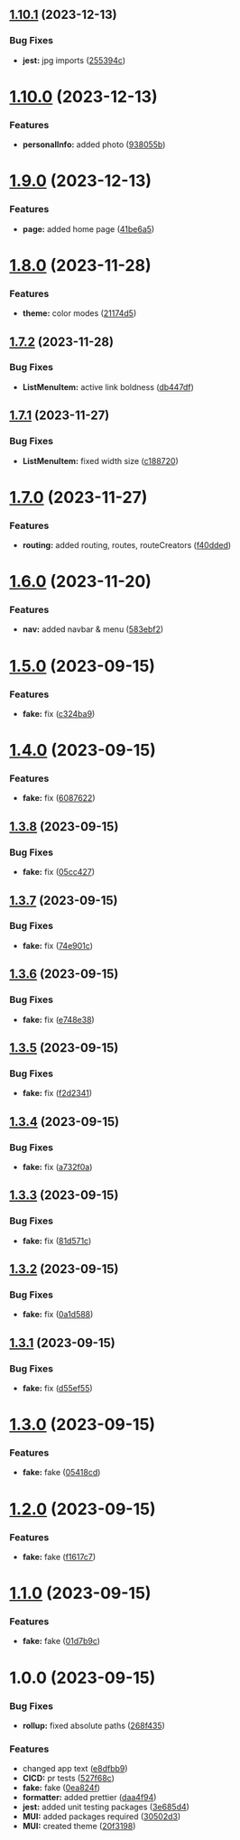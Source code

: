## [1.10.1](https://github.com/AlexKarajohn/AlexKarajohn.github.io/compare/v1.10.0...v1.10.1) (2023-12-13)


### Bug Fixes

* **jest:** jpg imports ([255394c](https://github.com/AlexKarajohn/AlexKarajohn.github.io/commit/255394c9edf7fad06d90bba54ec34cbe63e98331))

# [1.10.0](https://github.com/AlexKarajohn/AlexKarajohn.github.io/compare/v1.9.0...v1.10.0) (2023-12-13)


### Features

* **personalInfo:** added photo ([938055b](https://github.com/AlexKarajohn/AlexKarajohn.github.io/commit/938055b2f23323549ee3bf3e4f43fe2b9ce1c260))

# [1.9.0](https://github.com/AlexKarajohn/AlexKarajohn.github.io/compare/v1.8.0...v1.9.0) (2023-12-13)


### Features

* **page:** added home page ([41be6a5](https://github.com/AlexKarajohn/AlexKarajohn.github.io/commit/41be6a5c09e2a4b07cff2882abfba300a26815ca))

# [1.8.0](https://github.com/AlexKarajohn/AlexKarajohn.github.io/compare/v1.7.2...v1.8.0) (2023-11-28)


### Features

* **theme:** color modes ([21174d5](https://github.com/AlexKarajohn/AlexKarajohn.github.io/commit/21174d57457691f98ac9f408262464e45b9f5285))

## [1.7.2](https://github.com/AlexKarajohn/AlexKarajohn.github.io/compare/v1.7.1...v1.7.2) (2023-11-28)


### Bug Fixes

* **ListMenuItem:** active link boldness ([db447df](https://github.com/AlexKarajohn/AlexKarajohn.github.io/commit/db447dfb82c6d0f91c6b8c5e3c22a659548c128b))

## [1.7.1](https://github.com/AlexKarajohn/AlexKarajohn.github.io/compare/v1.7.0...v1.7.1) (2023-11-27)


### Bug Fixes

* **ListMenuItem:** fixed width size ([c188720](https://github.com/AlexKarajohn/AlexKarajohn.github.io/commit/c1887207707b5b2f51e80925871a506853c96733))

# [1.7.0](https://github.com/AlexKarajohn/AlexKarajohn.github.io/compare/v1.6.0...v1.7.0) (2023-11-27)


### Features

* **routing:** added routing, routes, routeCreators ([f40dded](https://github.com/AlexKarajohn/AlexKarajohn.github.io/commit/f40dded5658796b383f681e53c6538af3fb38e4d))

# [1.6.0](https://github.com/AlexKarajohn/AlexKarajohn.github.io/compare/v1.5.0...v1.6.0) (2023-11-20)


### Features

* **nav:** added navbar & menu ([583ebf2](https://github.com/AlexKarajohn/AlexKarajohn.github.io/commit/583ebf236f933716d898a5238f39349db7ecdbb4))

# [1.5.0](https://github.com/AlexKarajohn/AlexKarajohn.github.io/compare/v1.4.0...v1.5.0) (2023-09-15)


### Features

* **fake:** fix ([c324ba9](https://github.com/AlexKarajohn/AlexKarajohn.github.io/commit/c324ba95eb434ee7981ab5a65269c9361477f20b))

# [1.4.0](https://github.com/AlexKarajohn/AlexKarajohn.github.io/compare/v1.3.8...v1.4.0) (2023-09-15)


### Features

* **fake:** fix ([6087622](https://github.com/AlexKarajohn/AlexKarajohn.github.io/commit/6087622fa916d0d8b0ef4ff435e9281db1e8fbfb))

## [1.3.8](https://github.com/AlexKarajohn/AlexKarajohn.github.io/compare/v1.3.7...v1.3.8) (2023-09-15)


### Bug Fixes

* **fake:** fix ([05cc427](https://github.com/AlexKarajohn/AlexKarajohn.github.io/commit/05cc4278d5ac7205af10f776972468c2566489fb))

## [1.3.7](https://github.com/AlexKarajohn/AlexKarajohn.github.io/compare/v1.3.6...v1.3.7) (2023-09-15)


### Bug Fixes

* **fake:** fix ([74e901c](https://github.com/AlexKarajohn/AlexKarajohn.github.io/commit/74e901c6fcb4706d79644f170aa8b3ae3147c2d1))

## [1.3.6](https://github.com/AlexKarajohn/AlexKarajohn.github.io/compare/v1.3.5...v1.3.6) (2023-09-15)


### Bug Fixes

* **fake:** fix ([e748e38](https://github.com/AlexKarajohn/AlexKarajohn.github.io/commit/e748e38f90d4c481e0754830da0aaf16eb467864))

## [1.3.5](https://github.com/AlexKarajohn/AlexKarajohn.github.io/compare/v1.3.4...v1.3.5) (2023-09-15)


### Bug Fixes

* **fake:** fix ([f2d2341](https://github.com/AlexKarajohn/AlexKarajohn.github.io/commit/f2d23411dd44c3b07eeed935bc6fe2ebcb2b3cda))

## [1.3.4](https://github.com/AlexKarajohn/AlexKarajohn.github.io/compare/v1.3.3...v1.3.4) (2023-09-15)


### Bug Fixes

* **fake:** fix ([a732f0a](https://github.com/AlexKarajohn/AlexKarajohn.github.io/commit/a732f0a7afcbfa338b0a516384c28840a35fa60b))

## [1.3.3](https://github.com/AlexKarajohn/AlexKarajohn.github.io/compare/v1.3.2...v1.3.3) (2023-09-15)


### Bug Fixes

* **fake:** fix ([81d571c](https://github.com/AlexKarajohn/AlexKarajohn.github.io/commit/81d571cfc6fb51dfd0314608a7c0827676cab3f9))

## [1.3.2](https://github.com/AlexKarajohn/AlexKarajohn.github.io/compare/v1.3.1...v1.3.2) (2023-09-15)


### Bug Fixes

* **fake:** fix ([0a1d588](https://github.com/AlexKarajohn/AlexKarajohn.github.io/commit/0a1d58875f65d2c988fe9372357f2a1c517b1146))

## [1.3.1](https://github.com/AlexKarajohn/AlexKarajohn.github.io/compare/v1.3.0...v1.3.1) (2023-09-15)


### Bug Fixes

* **fake:** fix ([d55ef55](https://github.com/AlexKarajohn/AlexKarajohn.github.io/commit/d55ef55196194a2ef54856596c99ce4de0ac94de))

# [1.3.0](https://github.com/AlexKarajohn/AlexKarajohn.github.io/compare/v1.2.0...v1.3.0) (2023-09-15)


### Features

* **fake:** fake ([05418cd](https://github.com/AlexKarajohn/AlexKarajohn.github.io/commit/05418cdd3a704c39414ec3cbd51dcd144c364236))

# [1.2.0](https://github.com/AlexKarajohn/AlexKarajohn.github.io/compare/v1.1.0...v1.2.0) (2023-09-15)


### Features

* **fake:** fake ([f1617c7](https://github.com/AlexKarajohn/AlexKarajohn.github.io/commit/f1617c7fa98dcfef04750f30af57accedcb8f27f))

# [1.1.0](https://github.com/AlexKarajohn/AlexKarajohn.github.io/compare/v1.0.0...v1.1.0) (2023-09-15)


### Features

* **fake:** fake ([01d7b9c](https://github.com/AlexKarajohn/AlexKarajohn.github.io/commit/01d7b9c64a74aa2a2f456b358d25a70901b63e9c))

# 1.0.0 (2023-09-15)


### Bug Fixes

* **rollup:** fixed absolute paths ([268f435](https://github.com/AlexKarajohn/AlexKarajohn.github.io/commit/268f43586fcb6bee9bd8e9c6c2f2519b1fe067ac))


### Features

* changed app text ([e8dfbb9](https://github.com/AlexKarajohn/AlexKarajohn.github.io/commit/e8dfbb97a0aa23a01dac12b9f5969a7c58fba4a6))
* **CICD:** pr tests ([527f68c](https://github.com/AlexKarajohn/AlexKarajohn.github.io/commit/527f68c424a3e66f514c87566a1ddb600063113a))
* **fake:** fake ([0ea824f](https://github.com/AlexKarajohn/AlexKarajohn.github.io/commit/0ea824f51f53b7b976f9628cc0403f485507f218))
* **formatter:** added prettier ([daa4f94](https://github.com/AlexKarajohn/AlexKarajohn.github.io/commit/daa4f94838000b1281fdbdac1db01e49c5879f33))
* **jest:** added unit testing packages ([3e685d4](https://github.com/AlexKarajohn/AlexKarajohn.github.io/commit/3e685d463837395b9b9c37d3093240e457b91d89))
* **MUI:** added packages required ([30502d3](https://github.com/AlexKarajohn/AlexKarajohn.github.io/commit/30502d3aba744aea57a3c6502b67f7a070208794))
* **MUI:** created theme ([20f3198](https://github.com/AlexKarajohn/AlexKarajohn.github.io/commit/20f3198a1d613680dbf57024a6b2211220199cad))
